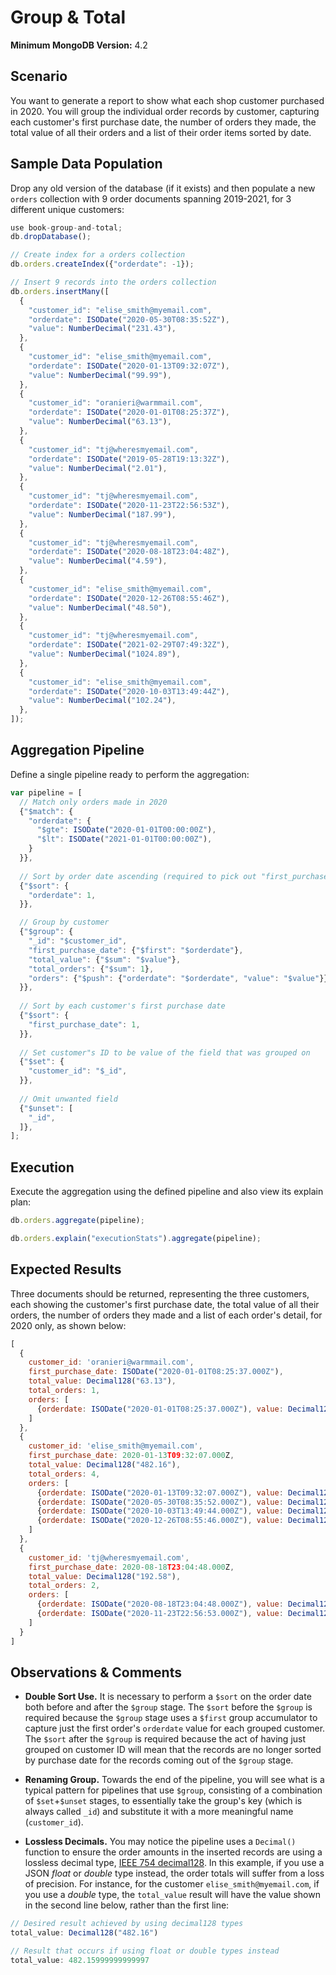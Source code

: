 # Group & Total

__Minimum MongoDB Version:__ 4.2


## Scenario

You want to generate a report to show what each shop customer purchased in 2020. You will group the individual order records by customer, capturing each customer's first purchase date, the number of orders they made, the total value of all their orders and a list of their order items sorted by date. 


## Sample Data Population

Drop any old version of the database (if it exists) and then populate a new `orders` collection with 9 order documents spanning 2019-2021, for 3 different unique customers:

```javascript
use book-group-and-total;
db.dropDatabase();

// Create index for a orders collection
db.orders.createIndex({"orderdate": -1});

// Insert 9 records into the orders collection
db.orders.insertMany([
  {
    "customer_id": "elise_smith@myemail.com",
    "orderdate": ISODate("2020-05-30T08:35:52Z"),
    "value": NumberDecimal("231.43"),
  },
  {
    "customer_id": "elise_smith@myemail.com",
    "orderdate": ISODate("2020-01-13T09:32:07Z"),
    "value": NumberDecimal("99.99"),
  },
  {
    "customer_id": "oranieri@warmmail.com",
    "orderdate": ISODate("2020-01-01T08:25:37Z"),
    "value": NumberDecimal("63.13"),
  },
  {
    "customer_id": "tj@wheresmyemail.com",
    "orderdate": ISODate("2019-05-28T19:13:32Z"),
    "value": NumberDecimal("2.01"),
  },  
  {
    "customer_id": "tj@wheresmyemail.com",
    "orderdate": ISODate("2020-11-23T22:56:53Z"),
    "value": NumberDecimal("187.99"),
  },
  {
    "customer_id": "tj@wheresmyemail.com",
    "orderdate": ISODate("2020-08-18T23:04:48Z"),
    "value": NumberDecimal("4.59"),
  },
  {
    "customer_id": "elise_smith@myemail.com",
    "orderdate": ISODate("2020-12-26T08:55:46Z"),
    "value": NumberDecimal("48.50"),
  },
  {
    "customer_id": "tj@wheresmyemail.com",
    "orderdate": ISODate("2021-02-29T07:49:32Z"),
    "value": NumberDecimal("1024.89"),
  },
  {
    "customer_id": "elise_smith@myemail.com",
    "orderdate": ISODate("2020-10-03T13:49:44Z"),
    "value": NumberDecimal("102.24"),
  },
]);
```


## Aggregation Pipeline

Define a single pipeline ready to perform the aggregation:

```javascript
var pipeline = [
  // Match only orders made in 2020
  {"$match": {
    "orderdate": {
      "$gte": ISODate("2020-01-01T00:00:00Z"),
      "$lt": ISODate("2021-01-01T00:00:00Z"),
    }
  }},
  
  // Sort by order date ascending (required to pick out "first_purchase_date" below)
  {"$sort": {
    "orderdate": 1,
  }},      

  // Group by customer
  {"$group": {
    "_id": "$customer_id",
    "first_purchase_date": {"$first": "$orderdate"},
    "total_value": {"$sum": "$value"},
    "total_orders": {"$sum": 1},
    "orders": {"$push": {"orderdate": "$orderdate", "value": "$value"}},
  }},
  
  // Sort by each customer's first purchase date
  {"$sort": {
    "first_purchase_date": 1,
  }},    
  
  // Set customer"s ID to be value of the field that was grouped on
  {"$set": {
    "customer_id": "$_id",
  }},
  
  // Omit unwanted field
  {"$unset": [
    "_id",
  ]},   
];
```


## Execution

Execute the aggregation using the defined pipeline and also view its explain plan:

```javascript
db.orders.aggregate(pipeline);
```

```javascript
db.orders.explain("executionStats").aggregate(pipeline);
```


## Expected Results

Three documents should be returned, representing the three customers, each showing the customer's first purchase date, the total value of all their orders, the number of orders they made and a list of each order's detail, for 2020 only, as shown below:

```javascript
[
  {
    customer_id: 'oranieri@warmmail.com',
    first_purchase_date: ISODate("2020-01-01T08:25:37.000Z"),
    total_value: Decimal128("63.13"),
    total_orders: 1,
    orders: [
      {orderdate: ISODate("2020-01-01T08:25:37.000Z"), value: Decimal128("63.13")}
    ]
  },
  {
    customer_id: 'elise_smith@myemail.com',
    first_purchase_date: 2020-01-13T09:32:07.000Z,
    total_value: Decimal128("482.16"),
    total_orders: 4,
    orders: [
      {orderdate: ISODate("2020-01-13T09:32:07.000Z"), value: Decimal128("99.99")},
      {orderdate: ISODate("2020-05-30T08:35:52.000Z"), value: Decimal128("231.43")},
      {orderdate: ISODate("2020-10-03T13:49:44.000Z"), value: Decimal128("102.24")},
      {orderdate: ISODate("2020-12-26T08:55:46.000Z"), value: Decimal128("48.50")}
    ]
  },
  {
    customer_id: 'tj@wheresmyemail.com',
    first_purchase_date: 2020-08-18T23:04:48.000Z,
    total_value: Decimal128("192.58"),
    total_orders: 2,
    orders: [
      {orderdate: ISODate("2020-08-18T23:04:48.000Z"), value: Decimal128("4.59")},
      {orderdate: ISODate("2020-11-23T22:56:53.000Z"), value: Decimal128("187.99")}
    ]
  }
]
```


## Observations & Comments

 * __Double Sort Use.__ It is necessary to perform a `$sort` on the order date both before and after the `$group` stage. The `$sort` before the `$group` is required because the `$group` stage uses a `$first` group accumulator to capture just the first order's `orderdate` value for each grouped customer. The `$sort` after the `$group` is required because the act of having just grouped on customer ID will mean that the records are no longer sorted by purchase date for the records coming out of the `$group` stage.
 
 * __Renaming Group.__ Towards the end of the pipeline, you will see what is a typical pattern for pipelines that use `$group`, consisting of a combination of `$set`+`$unset` stages, to essentially take the group's key (which is always called `_id`) and substitute it with a more meaningful name (`customer_id`).
 
 * __Lossless Decimals.__ You may notice the pipeline uses a `Decimal()` function to ensure the order amounts in the inserted records are using a lossless decimal type, [IEEE 754 decimal128](https://docs.mongodb.com/manual/tutorial/model-monetary-data/). In this example, if you use a JSON _float_ or _double_ type instead, the order totals will suffer from a loss of precision. For instance, for the customer `elise_smith@myemail.com`, if you use a _double_ type, the `total_value` result will have the value shown in the second line below, rather than the first line:
 
```javascript
// Desired result achieved by using decimal128 types
total_value: Decimal128("482.16")

// Result that occurs if using float or double types instead
total_value: 482.15999999999997
```

